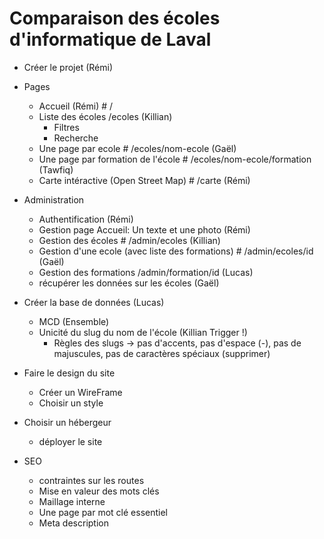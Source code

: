 # Comparaison des écoles d'informatique de Laval
- Créer le projet (Rémi)
- Pages
  - Accueil (Rémi) # /
  - Liste des écoles /ecoles (Killian)
    - Filtres
    - Recherche
  - Une page par ecole # /ecoles/nom-ecole (Gaël)
  - Une page par formation de l'école # /ecoles/nom-ecole/formation (Tawfiq)
  - Carte intéractive (Open Street Map) # /carte (Rémi)
- Administration
  - Authentification (Rémi)
  - Gestion page Accueil: Un texte et une photo (Rémi)
  - Gestion des écoles # /admin/ecoles (Killian)
  - Gestion d'une ecole (avec liste des formations) # /admin/ecoles/id (Gaël)
  - Gestion des formations /admin/formation/id (Lucas)
  - récupérer les données sur les écoles (Gaël)
- Créer la base de données (Lucas)
  - MCD (Ensemble)
  - Unicité du slug du nom de l'école (Killian Trigger !)
    - Règles des slugs -> pas d'accents, pas d'espace (-), pas de majuscules, pas de caractères spéciaux (supprimer)    
- Faire le design du site 
  - Créer un WireFrame
  - Choisir un style
- Choisir un hébergeur
  - déployer le site


- SEO
  - contraintes sur les routes
  - Mise en valeur des mots clés
  - Maillage interne
  - Une page par mot clé essentiel
  - Meta description
